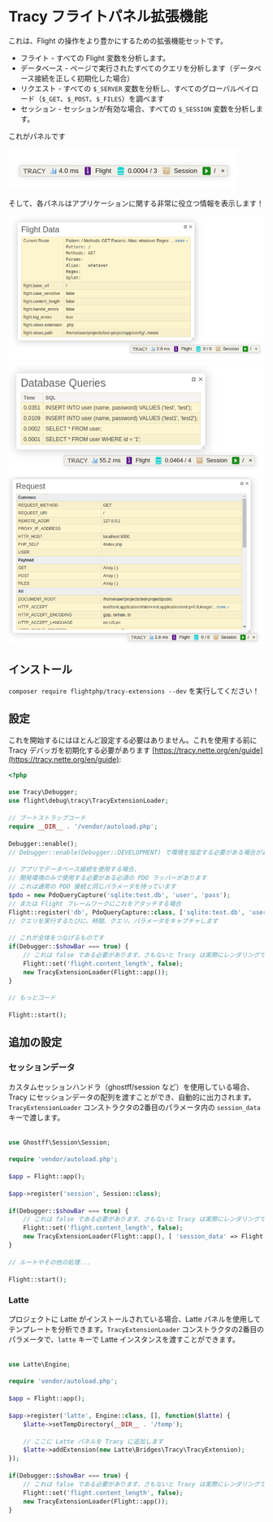 Tracy フライトパネル拡張機能
=====

これは、Flight の操作をより豊かにするための拡張機能セットです。

- フライト - すべての Flight 変数を分析します。
- データベース - ページで実行されたすべてのクエリを分析します（データベース接続を正しく初期化した場合）
- リクエスト - すべての `$_SERVER` 変数を分析し、すべてのグローバルペイロード（`$_GET`、`$_POST`、`$_FILES`）を調べます
- セッション - セッションが有効な場合、すべての `$_SESSION` 変数を分析します。

これがパネルです

![Flight Bar](https://raw.githubusercontent.com/flightphp/tracy-extensions/master/flight-tracy-bar.png)

そして、各パネルはアプリケーションに関する非常に役立つ情報を表示します！

![Flight Data](https://raw.githubusercontent.com/flightphp/tracy-extensions/master/flight-var-data.png)
![Flight Database](https://raw.githubusercontent.com/flightphp/tracy-extensions/master/flight-db.png)
![Flight Request](https://raw.githubusercontent.com/flightphp/tracy-extensions/master/flight-request.png)

インストール
-------
`composer require flightphp/tracy-extensions --dev` を実行してください！

設定
-------
これを開始するにはほとんど設定する必要はありません。これを使用する前に Tracy デバッガを初期化する必要があります [https://tracy.nette.org/en/guide](https://tracy.nette.org/en/guide):

```php
<?php

use Tracy\Debugger;
use flight\debug\tracy\TracyExtensionLoader;

// ブートストラップコード
require __DIR__ . '/vendor/autoload.php';

Debugger::enable();
// Debugger::enable(Debugger::DEVELOPMENT) で環境を指定する必要がある場合があります

// アプリでデータベース接続を使用する場合、
// 開発環境のみで使用する必要がある必須の PDO ラッパーがあります
// これは通常の PDO 接続と同じパラメータを持っています
$pdo = new PdoQueryCapture('sqlite:test.db', 'user', 'pass');
// または Flight フレームワークにこれをアタッチする場合
Flight::register('db', PdoQueryCapture::class, ['sqlite:test.db', 'user', 'pass']);
// クエリを実行するたびに、時間、クエリ、パラメータをキャプチャします

// これが全体をつなげるものです
if(Debugger::$showBar === true) {
	// これは false である必要があります、さもないと Tracy は実際にレンダリングできません :(
	Flight::set('flight.content_length', false);
	new TracyExtensionLoader(Flight::app());
}

// もっとコード

Flight::start();
```

## 追加の設定

### セッションデータ
カスタムセッションハンドラ（ghostff/session など）を使用している場合、Tracy にセッションデータの配列を渡すことができ、自動的に出力されます。`TracyExtensionLoader` コンストラクタの2番目のパラメータ内の `session_data` キーで渡します。

```php

use Ghostff\Session\Session;

require 'vendor/autoload.php';

$app = Flight::app();

$app->register('session', Session::class);

if(Debugger::$showBar === true) {
	// これは false である必要があります、さもないと Tracy は実際にレンダリングできません :(
	Flight::set('flight.content_length', false);
	new TracyExtensionLoader(Flight::app(), [ 'session_data' => Flight::session()->getAll() ]);
}

// ルートやその他の処理...

Flight::start();
```

### Latte

プロジェクトに Latte がインストールされている場合、Latte パネルを使用してテンプレートを分析できます。`TracyExtensionLoader` コンストラクタの2番目のパラメータで、`latte` キーで Latte インスタンスを渡すことができます。

```php

use Latte\Engine;

require 'vendor/autoload.php';

$app = Flight::app();

$app->register('latte', Engine::class, [], function($latte) {
	$latte->setTempDirectory(__DIR__ . '/temp');

	// ここに Latte パネルを Tracy に追加します
	$latte->addExtension(new Latte\Bridges\Tracy\TracyExtension);
});

if(Debugger::$showBar === true) {
	// これは false である必要があります、さもないと Tracy は実際にレンダリングできません :(
	Flight::set('flight.content_length', false);
	new TracyExtensionLoader(Flight::app());
}